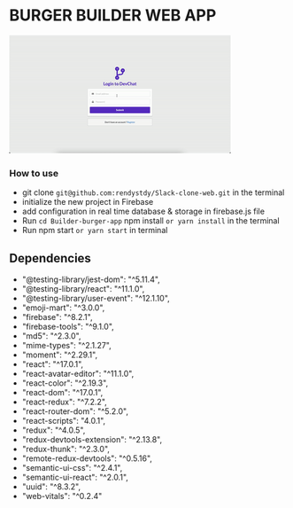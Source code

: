 # BURGER BUILDER WEB APP

![demo-app](https://github.com/rendystdy/Slack-clone-web/blob/master/demo-app.gif)

### How to use

- git clone `git@github.com:rendystdy/Slack-clone-web.git` in the terminal
- initialize the new project in Firebase
- add configuration in real time database & storage in firebase.js file
- Run `cd Builder-burger-app` npm install `or yarn install` in the terminal
- Run npm start `or yarn start` in terminal

## Dependencies

- "@testing-library/jest-dom": "^5.11.4",
- "@testing-library/react": "^11.1.0",
- "@testing-library/user-event": "^12.1.10",
- "emoji-mart": "^3.0.0",
- "firebase": "^8.2.1",
- "firebase-tools": "^9.1.0",
- "md5": "^2.3.0",
- "mime-types": "^2.1.27",
- "moment": "^2.29.1",
- "react": "^17.0.1",
- "react-avatar-editor": "^11.1.0",
- "react-color": "^2.19.3",
- "react-dom": "^17.0.1",
- "react-redux": "^7.2.2",
- "react-router-dom": "^5.2.0",
- "react-scripts": "4.0.1",
- "redux": "^4.0.5",
- "redux-devtools-extension": "^2.13.8",
- "redux-thunk": "^2.3.0",
- "remote-redux-devtools": "^0.5.16",
- "semantic-ui-css": "^2.4.1",
- "semantic-ui-react": "^2.0.1",
- "uuid": "^8.3.2",
- "web-vitals": "^0.2.4"
